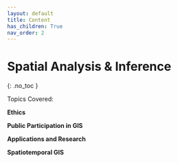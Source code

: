 ```yaml
---
layout: default
title: Content
has_children: True
nav_order: 2
---
```


# Spatial Analysis & Inference
{: .no_toc }

Topics Covered:

**Ethics**

**Public Participation in GIS**

**Applications and Research**

**Spatiotemporal GIS**

